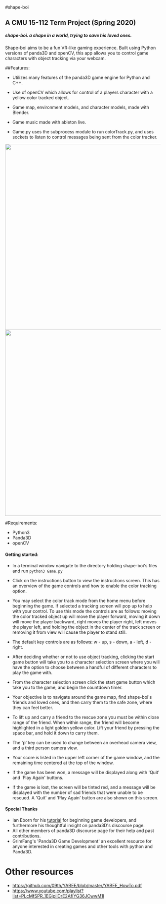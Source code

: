 
#shape-boi
## A CMU 15-112 Term Project (Spring 2020)

##### **shape-boi.  a shape in a world, trying to save his loved ones.**

Shape-boi aims to be a fun VR-like gaming experience.  Built using Python versions of panda3D and openCV, this app allows you to control game characters with object tracking via your webcam.

##Features:
* Utilizes many features of the panda3D game engine for Python and C++.

* Use of openCV which allows for control of a players character with a yellow color tracked object.

* Game map, environment models, and character models, made with Blender.

* Game music made with ableton live.

* Game.py uses the subprocess module to run colorTrack.py, and uses sockets to listen to control messages being sent from the color tracker.

<img src="https://github.com/vism2889/shape-boi/blob/master/shape-boi-color-track.gif" width="600">

<img src="https://github.com/vism2889/shape-boi/blob/master/shape-boi-color-track-game-play.gif" width="600">

#Requirements:
- Python3
- Panda3D
- openCV

#### Getting started:
- In a terminal window navigate to the directory holding shape-boi's files and run `python3 Game.py`

- Click on the instructions button to view the instructions screen.  This has an overview of the game controls and how to enable the color tracking option.

- You may select the color track mode from the home menu before beginning the game.  If selected a tracking screen will pop up to help with your control.  To use this mode the controls are as follows: moving the color tracked object up will move the player forward, moving it down will move the player backward, right moves the player right, left moves the player left, and holding the object in the center of the track screen or removing it from view will cause the player to stand still.

- The default key controls are as follows: w - up, s - down, a - left, d - right.

- After deciding whether or not to use object tracking, clicking the start game button will take you to a character selection screen where you will have the option to choose between a handful of different characters to play the game with.

- From the character selection screen click the start game button which take you to the game, and begin the countdown timer.

- Your objective is to navigate around the game map, find shape-boi's friends and loved ones, and then carry them to the safe zone, where they can feel better.

- To lift up and carry a friend to the rescue zone you must be within close range of the friend.  When within range, the friend will become highlighted in a light golden yellow color.  Lift your friend by pressing the space bar, and hold it down to carry them.

- The 'p' key can be used to change between an overhead camera view, and a third person camera view.

- Your score is listed in the upper left corner of the game window, and the remaining time centered at the top of the window.

- If the game has been won, a message will be displayed along with 'Quit' and 'Play Again' buttons.

- If the game is lost, the screen will be tinted red, and a message will be displayed with the number of sad friends that were unable to be rescued.  A 'Quit' and 'Play Again' button are also shown on this screen.


#### Special Thanks
- Ian Eborn for his [tutorial](https://arsthaumaturgis.github.io/Panda3DTutorial.io/) for beginning game developers, and furthermore his thoughtful insight on panda3D's discourse page.
- All other members of panda3D discourse page for their help and past contributions.
- GrimFang's 'Panda3D Game Development' an excellent resource for anyone interested in creating games and other tools with python and Panda3D.



# Other resources
* https://github.com/09th/YABEE/blob/master/YABEE_HowTo.pdf
* https://www.youtube.com/playlist?list=PLcMfSPR_1EGipilDrE2AfIYG36JCwwM1l
